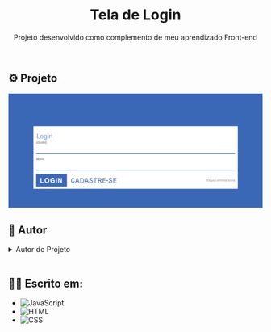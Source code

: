 <h1 align="center">Tela de Login</h1>
<p align="center">Projeto desenvolvido como complemento de meu aprendizado Front-end</p><br>
<h2 align="after">⚙️ Projeto</h2>
<img src="https://github.com/AlanDiego-py/test-login/blob/main/Desafio-Login/Imagem-1.png"><br>
<h2 align="after"> 👤 Autor</h2>
<details>
  <summary>Autor do Projeto</summary>
  - Curso Web Frontend:  SERLIV
</details><br>

<h2 align="after">👨‍💻 Escrito em:</h2>

- ![JavaScript](https://img.shields.io/badge/-JavaScript-05122A?style=flat&logo=javascript)&nbsp;
- ![HTML](https://img.shields.io/badge/-HTML-05122A?style=flat&logo=HTML5)&nbsp;
- ![CSS](https://img.shields.io/badge/-CSS-05122A?style=flat&logo=CSS3&logoColor=1572B6)&nbsp;
